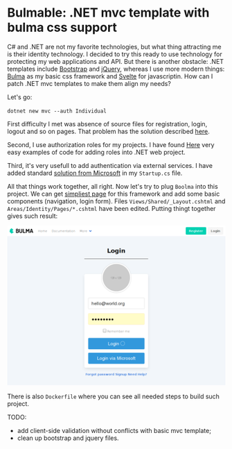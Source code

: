 # Bulmable: .NET mvc template with bulma css support

C# and .NET are not my favorite technologies, but what thing attracting me is their identity technology. I decided to try this ready to use technology for protecting my web applications and API. But there is another obstacle: .NET  templates include [Bootstrap](https://getbootstrap.com/docs/3.4/css/) and [jQuery](https://jquery.com/), whereas I use more modern things: [Bulma](https://bulma.io/) as my basic css framework and [Svelte](https://svelte.dev/) for javascriptin. How can I patch .NET mvc templates to make them align my needs?

Let's go:

`dotnet new mvc --auth Individual`

First difficulty I met was absence of source files for registration, login, logout and so on pages. That problem has the solution described [here](https://docs.microsoft.com/en-us/aspnet/core/security/authentication/scaffold-identity?view=aspnetcore-3.1&tabs=visual-studio).

Second, I use authorization roles for my projects. I have found [Here](https://metanit.com/sharp/aspnet5/16.13.php) very easy examples of code for adding roles into .NET  web project.

Third, it's very usefull to add authentication via external services. I have added standard [solution from Microsoft](https://docs.microsoft.com/ru-ru/aspnet/core/security/authentication/social/microsoft-logins?view=aspnetcore-3.1) in my `Startup.cs` file.

All that things work together, all right. Now let's try to plug `Boolma` into this project. We can get [simpliest page](https://bulma.io/documentation/overview/start/) for this framework and add some basic components (navigation, login form). Files `Views/Shared/_Layout.cshtml` and `Areas/Identity/Pages/*.cshtml` have been edited. Putting thingt together gives such result:

![.NET MVC + Boolma screenshot](img/screenshot.png)

There is also `Dockerfile` where you can see all needed steps to build such project.

TODO:

* add client-side validation without conflicts with basic mvc template;
* clean up bootstrap and jquery files.


